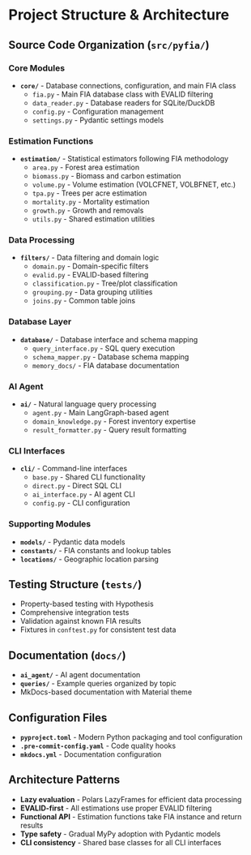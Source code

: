 # Project Structure & Architecture

## Source Code Organization (`src/pyfia/`)

### Core Modules
- **`core/`** - Database connections, configuration, and main FIA class
  - `fia.py` - Main FIA database class with EVALID filtering
  - `data_reader.py` - Database readers for SQLite/DuckDB
  - `config.py` - Configuration management
  - `settings.py` - Pydantic settings models

### Estimation Functions
- **`estimation/`** - Statistical estimators following FIA methodology
  - `area.py` - Forest area estimation
  - `biomass.py` - Biomass and carbon estimation
  - `volume.py` - Volume estimation (VOLCFNET, VOLBFNET, etc.)
  - `tpa.py` - Trees per acre estimation
  - `mortality.py` - Mortality estimation
  - `growth.py` - Growth and removals
  - `utils.py` - Shared estimation utilities

### Data Processing
- **`filters/`** - Data filtering and domain logic
  - `domain.py` - Domain-specific filters
  - `evalid.py` - EVALID-based filtering
  - `classification.py` - Tree/plot classification
  - `grouping.py` - Data grouping utilities
  - `joins.py` - Common table joins

### Database Layer
- **`database/`** - Database interface and schema mapping
  - `query_interface.py` - SQL query execution
  - `schema_mapper.py` - Database schema mapping
  - `memory_docs/` - FIA database documentation

### AI Agent
- **`ai/`** - Natural language query processing
  - `agent.py` - Main LangGraph-based agent
  - `domain_knowledge.py` - Forest inventory expertise
  - `result_formatter.py` - Query result formatting

### CLI Interfaces
- **`cli/`** - Command-line interfaces
  - `base.py` - Shared CLI functionality
  - `direct.py` - Direct SQL CLI
  - `ai_interface.py` - AI agent CLI
  - `config.py` - CLI configuration

### Supporting Modules
- **`models/`** - Pydantic data models
- **`constants/`** - FIA constants and lookup tables
- **`locations/`** - Geographic location parsing

## Testing Structure (`tests/`)
- Property-based testing with Hypothesis
- Comprehensive integration tests
- Validation against known FIA results
- Fixtures in `conftest.py` for consistent test data

## Documentation (`docs/`)
- **`ai_agent/`** - AI agent documentation
- **`queries/`** - Example queries organized by topic
- MkDocs-based documentation with Material theme

## Configuration Files
- **`pyproject.toml`** - Modern Python packaging and tool configuration
- **`.pre-commit-config.yaml`** - Code quality hooks
- **`mkdocs.yml`** - Documentation configuration

## Architecture Patterns
- **Lazy evaluation** - Polars LazyFrames for efficient data processing
- **EVALID-first** - All estimations use proper EVALID filtering
- **Functional API** - Estimation functions take FIA instance and return results
- **Type safety** - Gradual MyPy adoption with Pydantic models
- **CLI consistency** - Shared base classes for all CLI interfaces